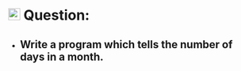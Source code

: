 # <img height="24px" src="https://cdn-icons-png.flaticon.com/512/5968/5968292.png"> Question:

- ## Write a program which tells the number of days in a month.